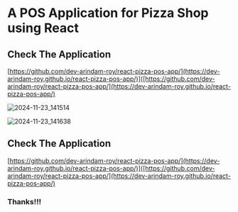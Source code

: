 # A POS Application for Pizza Shop using React

## Check The Application
[https://github.com/dev-arindam-roy/react-pizza-pos-app/](https://dev-arindam-roy.github.io/react-pizza-pos-app/)]([https://github.com/dev-arindam-roy/react-pizza-pos-app/](https://dev-arindam-roy.github.io/react-pizza-pos-app/)


![2024-11-23_141514](https://github.com/user-attachments/assets/ae4f8eb7-c0df-4173-898b-c5861abf91b0)


![2024-11-23_141638](https://github.com/user-attachments/assets/ed91467f-aba8-41e5-8ec9-638b14c5e41d)


## Check The Application
[https://github.com/dev-arindam-roy/react-pizza-pos-app/](https://dev-arindam-roy.github.io/react-pizza-pos-app/)]([https://github.com/dev-arindam-roy/react-pizza-pos-app/](https://dev-arindam-roy.github.io/react-pizza-pos-app/)

### Thanks!!!
